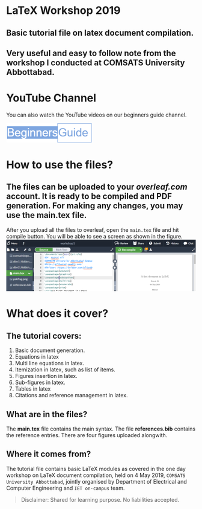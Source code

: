 # LaTeX Workshop 2019
## Basic tutorial file on latex document compilation. 
## Very useful and easy to follow note from the workshop I conducted at COMSATS University Abbottabad. 
# YouTube Channel
You can also watch the YouTube videos on our beginners guide channel.

![YouTube part 1](channelicon.PNG)

# How to use the files?
## The files can be uploaded to your _overleaf.com_ account. It is ready to be compiled and **PDF** generation. For making any changes, you may use the **main.tex** file.
After you upload all the files to overleaf, open the `main.tex` file and hit compile button. You will be able to see a screen as shown in the figure.
![Overleaf Screen](overleaf_snap.PNG)
# What does it cover?
## The tutorial covers:
1. Basic document generation.
2. Equations in latex
3. Multi line equations in latex.
4. Itemization in latex, such as list of items. 
5. Figures insertion in latex.
6. Sub-figures in latex.
7. Tables in latex
8. Citations and reference management in latex.
## What are in the files?
The **main.tex** file contains the main syntax. The file **references.bib** contains the reference entries. There are four figures uploaded alongwith. 
## Where it comes from?
The tutorial file contains basic LaTeX modules as covered in the one day workshop on LaTeX document compilation, held on 4 May 2019, `COMSATS University Abbottabad`, jointly organised by Department of Electrical and Computer Engineering and `IET on-campus` team.
> Disclaimer: Shared for learning purpose. No liabilities accepted.
